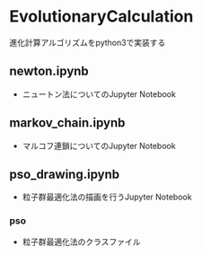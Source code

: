 # EvolutionaryCalculation
進化計算アルゴリズムをpython3で実装する

## newton.ipynb
- ニュートン法についてのJupyter Notebook

## markov_chain.ipynb
- マルコフ連鎖についてのJupyter Notebook

## pso_drawing.ipynb
- 粒子群最適化法の描画を行うJupyter Notebook

### pso
- 粒子群最適化法のクラスファイル
